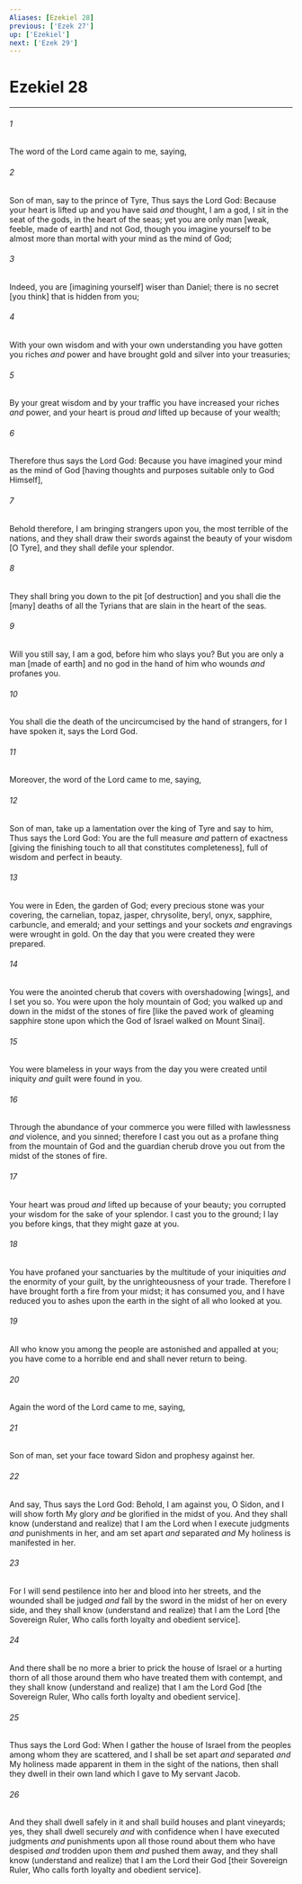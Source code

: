 ```yaml
---
Aliases: [Ezekiel 28]
previous: ['Ezek 27']
up: ['Ezekiel']
next: ['Ezek 29']
---
```

# Ezekiel 28

***














###### 1 






The word of the Lord came again to me, saying, 













###### 2 






Son of man, say to the prince of Tyre, Thus says the Lord God: Because your heart is lifted up and you have said _and_ thought, I am a god, I sit in the seat of the gods, in the heart of the seas; yet you are only man [weak, feeble, made of earth] and not God, though you imagine yourself to be almost more than mortal with your mind as the mind of God; 













###### 3 






Indeed, you are [imagining yourself] wiser than Daniel; there is no secret [you think] that is hidden from you; 













###### 4 






With your own wisdom and with your own understanding you have gotten you riches _and_ power and have brought gold and silver into your treasuries; 













###### 5 






By your great wisdom and by your traffic you have increased your riches _and_ power, and your heart is proud _and_ lifted up because of your wealth; 













###### 6 






Therefore thus says the Lord God: Because you have imagined your mind as the mind of God [having thoughts and purposes suitable only to God Himself], 













###### 7 






Behold therefore, I am bringing strangers upon you, the most terrible of the nations, and they shall draw their swords against the beauty of your wisdom [O Tyre], and they shall defile your splendor. 













###### 8 






They shall bring you down to the pit [of destruction] and you shall die the [many] deaths of all the Tyrians that are slain in the heart of the seas. 













###### 9 






Will you still say, I am a god, before him who slays you? But you are only a man [made of earth] and no god in the hand of him who wounds _and_ profanes you. 













###### 10 






You shall die the death of the uncircumcised by the hand of strangers, for I have spoken it, says the Lord God. 













###### 11 






Moreover, the word of the Lord came to me, saying, 













###### 12 






Son of man, take up a lamentation over the king of Tyre and say to him, Thus says the Lord God: You are the full measure _and_ pattern of exactness [giving the finishing touch to all that constitutes completeness], full of wisdom and perfect in beauty. 













###### 13 






You were in Eden, the garden of God; every precious stone was your covering, the carnelian, topaz, jasper, chrysolite, beryl, onyx, sapphire, carbuncle, and emerald; and your settings and your sockets _and_ engravings were wrought in gold. On the day that you were created they were prepared. 













###### 14 






You were the anointed cherub that covers with overshadowing [wings], and I set you so. You were upon the holy mountain of God; you walked up and down in the midst of the stones of fire [like the paved work of gleaming sapphire stone upon which the God of Israel walked on Mount Sinai]. 













###### 15 






You were blameless in your ways from the day you were created until iniquity _and_ guilt were found in you. 













###### 16 






Through the abundance of your commerce you were filled with lawlessness _and_ violence, and you sinned; therefore I cast you out as a profane thing from the mountain of God and the guardian cherub drove you out from the midst of the stones of fire. 













###### 17 






Your heart was proud _and_ lifted up because of your beauty; you corrupted your wisdom for the sake of your splendor. I cast you to the ground; I lay you before kings, that they might gaze at you. 













###### 18 






You have profaned your sanctuaries by the multitude of your iniquities _and_ the enormity of your guilt, by the unrighteousness of your trade. Therefore I have brought forth a fire from your midst; it has consumed you, and I have reduced you to ashes upon the earth in the sight of all who looked at you. 













###### 19 






All who know you among the people are astonished and appalled at you; you have come to a horrible end and shall never return to being. 













###### 20 






Again the word of the Lord came to me, saying, 













###### 21 






Son of man, set your face toward Sidon and prophesy against her. 













###### 22 






And say, Thus says the Lord God: Behold, I am against you, O Sidon, and I will show forth My glory _and_ be glorified in the midst of you. And they shall know (understand and realize) that I am the Lord when I execute judgments _and_ punishments in her, and am set apart _and_ separated _and_ My holiness is manifested in her. 













###### 23 






For I will send pestilence into her and blood into her streets, and the wounded shall be judged _and_ fall by the sword in the midst of her on every side, and they shall know (understand and realize) that I am the Lord [the Sovereign Ruler, Who calls forth loyalty and obedient service]. 













###### 24 






And there shall be no more a brier to prick the house of Israel or a hurting thorn of all those around them who have treated them with contempt, and they shall know (understand and realize) that I am the Lord God [the Sovereign Ruler, Who calls forth loyalty and obedient service]. 













###### 25 






Thus says the Lord God: When I gather the house of Israel from the peoples among whom they are scattered, and I shall be set apart _and_ separated _and_ My holiness made apparent in them in the sight of the nations, then shall they dwell in their own land which I gave to My servant Jacob. 













###### 26 






And they shall dwell safely in it and shall build houses and plant vineyards; yes, they shall dwell securely _and_ with confidence when I have executed judgments _and_ punishments upon all those round about them who have despised _and_ trodden upon them _and_ pushed them away, and they shall know (understand and realize) that I am the Lord their God [their Sovereign Ruler, Who calls forth loyalty and obedient service].
